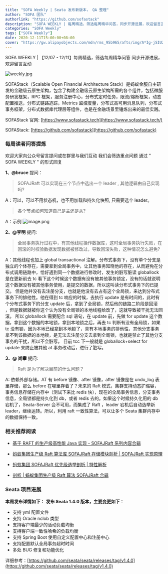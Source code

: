 ```yaml
---
title: "SOFA Weekly | Seata 发布新版本， QA 整理"
author: "SOFA 团队"
authorlink: "https://github.com/sofastack"
description: "SOFA WEEKLY | 每周精选，筛选每周精华问答，同步开源进展，欢迎留言互动。"
categories: "SOFA Weekly"
tags: ["SOFA Weekly"]
date: 2020-12-11T15:00:00+08:00
cover: "https://gw.alipayobjects.com/mdn/rms_95b965/afts/img/A*Ig-jSIUZWx0AAAAAAAAAAAAAARQnAQ"
---
```


SOFA WEEKLY | 【12/07 - 12/11】每周精选，筛选每周精华问答
同步开源进展，欢迎留言互动

![weekly.jpg](https://gw.alipayobjects.com/mdn/rms_95b965/afts/img/A*ARgKS6SuU7YAAAAAAAAAAAAAARQnAQ)

SOFAStack（Scalable Open Financial Architecture Stack）是蚂蚁金服自主研发的金融级云原生架构，包含了构建金融级云原生架构所需的各个组件，包括微服务研发框架，RPC 框架，服务注册中心，分布式定时任务，限流/熔断框架，动态配置推送，分布式链路追踪，Metrics 监控度量，分布式高可用消息队列，分布式事务框架，分布式数据库代理层等组件，也是在金融场景里锤炼出来的最佳实践。

SOFAStack 官网: [https://www.sofastack.tech](https://www.sofastack.tech/)

SOFAStack: [https://github.com/sofastack](https://github.com/sofastack)

### 每周读者问答提炼

欢迎大家向公众号留言提问或在群里与我们互动
我们会筛选重点问题
通过 " SOFA WEEKLY " 的形式回复

**1、@bruce** 提问：

> SOFAJRaft  可以实现在三个节点中选出一个 leader , 其他逻辑由自己实现吗?

A：可以，可以不用状态机，也不用加载和持久化快照, 只需要选个 leader。
> 各个节点如何知道自己是主还是从?

A：示例
![image.png](https://cdn.nlark.com/yuque/0/2020/png/2883938/1607673338953-07cc1ecc-1ab5-445d-a971-91d17d210e2f.png#align=left&display=inline&height=635&margin=%5Bobject%20Object%5D&name=image.png&originHeight=635&originWidth=795&size=79429&status=done&style=none&width=795)

**2、@李明** 提问:

> 全局事务执行过程中，有其他线程操作数据库，这时全局事务执行失败，在回滚的时校验数据发现数据被修改过，导致回滚失败，这种情况怎么避免?

A：其他线程也加上 global transactional 注解。分布式事务下，没有单个分支是独立的个体存在，需要拿到全局事务中，让其他事务知晓他的存在，从而避免在分布式调用链路中，恰好遇到同一个数据进行修改时，发生的脏写脏读 globallock 是在更新前去 tc 看下这个时候这个数据有没有被其他事务锁定，没有的话就说明这个数据没有被其他事务使用，是提交的数据，所以这叫读分布式事务下的已提交。
但是他并没有去注册分支，也就是他没有去占有这个全局锁，来达到分布式事务下的排他性。他在得到 tc 响应的时候，去执行 update 是有时间的，此时有个分布式事务下的分支 update 后，拿到了全局锁，然后他的链路二阶段是回滚 ，但是数据就被你这个认为没有全局锁的本地线程给改了，这就导致被干扰无法回滚。
所以 globallock 需要配合 sql 语句，在 update 前，先做 for update 这个数据，拿到这个数据的本地锁，拿到本地锁之后，再去 tc 判断有没有全局锁，如果 tc 没有锁，因为本地已经拿到本地锁了，具有本地事务的排他性，其他分支事务拿不到该数据的本地锁，是无法去注册分支去拿到全局锁，也就是禁止了其他分支事务的干扰，所以不会脏写。
目前 tcc 下一般就是 globallock+select for update 来防止被其他 at 事务改动后，进行了脏写。

**3、@ 尚攀** 提问:

> Raft 是为了解决目前的什么问题？

A: 依赖外部存储。AT 有 before 镜像、after 镜像，after 镜像是在 undo_log 表里存储，那么 before 在哪里存着了？未来的 Raft 模式，集群支持动态扩缩容，事务信息存储在内存中（测试下来比 redis 快），现在的全局事务信息，分支事务信息，全局锁都是持久化到 db，或者 redis 去的。如果这个时候持久化用的 db 宕机了，Seata-Server 会不可用，而集成了 Raft ，leader 宕机后自动选举新 leader，继续运转。所以，利用 raft 一致性算法，可以让多个 Seata 集群内存中的数据保持一致。

### 相关推荐阅读

- [基于 RAFT 的生产级高性能 Java 实现 - SOFAJRaft 系列内容合辑](http://mp.weixin.qq.com/s?__biz=MzUzMzU5Mjc1Nw==&mid=2247486702&idx=1&sn=6fd48197893a8dd5546a8c7669430297&chksm=faa0e334cdd76a229640d3b3d8f779ada8ba706ccf1b0a89b8d0786e025e2f1da4400cb5bd35&scene=21)

- [蚂蚁集团生产级 Raft 算法库 SOFAJRaft 存储模块剖析 | SOFAJRaft 实现原理](http://mp.weixin.qq.com/s?__biz=MzUzMzU5Mjc1Nw==&mid=2247485000&idx=1&sn=42b6f967b2ad43dd82983929d5800a33&chksm=faa0e992cdd7608499b5d58a65334653059acc2e35381157724c55d6a50743ba024298c63384&scene=21)

- [蚂蚁集团 SOFAJRaft 优先级选举剖析 | 特性解析](http://mp.weixin.qq.com/s?__biz=MzUzMzU5Mjc1Nw==&mid=2247486054&idx=1&sn=a934c1c2d8a28a1d300ed1ebfbf25109&chksm=faa0e5bccdd76caaac35ad2a81a6bb5b98a3047fa8207b1aaff1acbae252f3d90115db55c763&scene=21)

- [剖析 | 蚂蚁集团生产级 Raft 算法 SOFAJRaft 合辑](http://mp.weixin.qq.com/s?__biz=MzUzMzU5Mjc1Nw==&mid=2247485880&idx=2&sn=0e6821f9c567ade1d43cb87071c20508&chksm=faa0e662cdd76f74ce5b49e21b3c86c304993138030cdade661305d7fa367978ad802912c534&scene=21)

### Seata 项目进展

**本周发布详情如下：**
**发布 Seata 1.4.0 版本，主要变更如下**：

- 支持 yml 配置文件
- 支持 Oracle nclob 类型
- 支持客户端最少的活动负载均衡
- 支持客户端一致性哈希的负载均衡
- 支持 Spring Boot 使用自定义配置中心和注册中心
- 支持配置默认全局事务超时时间
- 多处 BUG 修复和功能优化

详细参考：[https://github.com/seata/seata/releases/tag/v1.4.0](https://github.com/seata/seata/releases/tag/v1.4.0)
